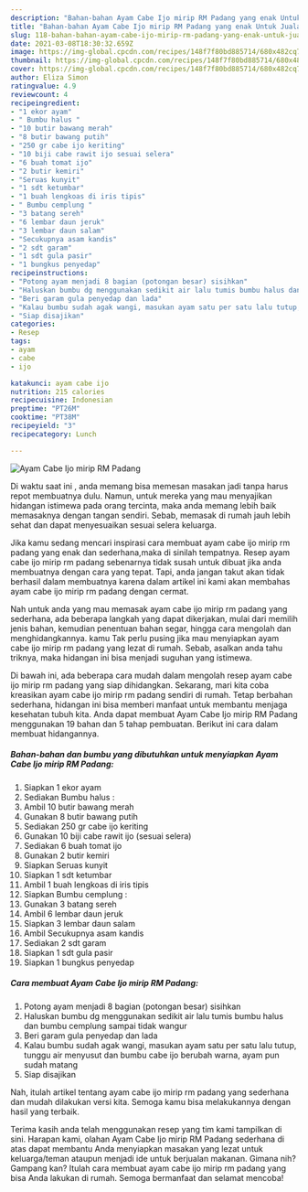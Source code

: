 ```yaml
---
description: "Bahan-bahan Ayam Cabe Ijo mirip RM Padang yang enak Untuk Jualan"
title: "Bahan-bahan Ayam Cabe Ijo mirip RM Padang yang enak Untuk Jualan"
slug: 118-bahan-bahan-ayam-cabe-ijo-mirip-rm-padang-yang-enak-untuk-jualan
date: 2021-03-08T18:30:32.659Z
image: https://img-global.cpcdn.com/recipes/148f7f80bd885714/680x482cq70/ayam-cabe-ijo-mirip-rm-padang-foto-resep-utama.jpg
thumbnail: https://img-global.cpcdn.com/recipes/148f7f80bd885714/680x482cq70/ayam-cabe-ijo-mirip-rm-padang-foto-resep-utama.jpg
cover: https://img-global.cpcdn.com/recipes/148f7f80bd885714/680x482cq70/ayam-cabe-ijo-mirip-rm-padang-foto-resep-utama.jpg
author: Eliza Simon
ratingvalue: 4.9
reviewcount: 4
recipeingredient:
- "1 ekor ayam"
- " Bumbu halus "
- "10 butir bawang merah"
- "8 butir bawang putih"
- "250 gr cabe ijo keriting"
- "10 biji cabe rawit ijo sesuai selera"
- "6 buah tomat ijo"
- "2 butir kemiri"
- "Seruas kunyit"
- "1 sdt ketumbar"
- "1 buah lengkoas di iris tipis"
- " Bumbu cemplung "
- "3 batang sereh"
- "6 lembar daun jeruk"
- "3 lembar daun salam"
- "Secukupnya asam kandis"
- "2 sdt garam"
- "1 sdt gula pasir"
- "1 bungkus penyedap"
recipeinstructions:
- "Potong ayam menjadi 8 bagian (potongan besar) sisihkan"
- "Haluskan bumbu dg menggunakan sedikit air lalu tumis bumbu halus dan bumbu cemplung sampai tidak wangur"
- "Beri garam gula penyedap dan lada"
- "Kalau bumbu sudah agak wangi, masukan ayam satu per satu lalu tutup, tunggu air menyusut dan bumbu cabe ijo berubah warna, ayam pun sudah matang"
- "Siap disajikan"
categories:
- Resep
tags:
- ayam
- cabe
- ijo

katakunci: ayam cabe ijo 
nutrition: 215 calories
recipecuisine: Indonesian
preptime: "PT26M"
cooktime: "PT38M"
recipeyield: "3"
recipecategory: Lunch

---
```



![Ayam Cabe Ijo mirip RM Padang](https://img-global.cpcdn.com/recipes/148f7f80bd885714/680x482cq70/ayam-cabe-ijo-mirip-rm-padang-foto-resep-utama.jpg)

Di waktu  saat ini , anda memang bisa memesan masakan jadi tanpa harus repot membuatnya dulu. Namun, untuk mereka yang mau menyajikan hidangan istimewa pada orang tercinta, maka anda memang lebih baik memasaknya dengan tangan sendiri. Sebab, memasak di rumah jauh lebih sehat dan dapat menyesuaikan sesuai selera keluarga.

Jika kamu sedang mencari inspirasi cara membuat ayam cabe ijo mirip rm padang yang enak dan sederhana,maka di sinilah tempatnya. Resep ayam cabe ijo mirip rm padang  sebenarnya tidak susah untuk dibuat jika anda membuatnya dengan cara yang tepat. Tapi, anda jangan takut akan tidak berhasil dalam membuatnya 
karena dalam artikel ini kami akan membahas ayam cabe ijo mirip rm padang dengan cermat.  



Nah untuk anda yang mau memasak ayam cabe ijo mirip rm padang yang sederhana, ada beberapa langkah yang dapat dikerjakan, mulai dari memilih jenis bahan, kemudian penentuan bahan segar, hingga cara mengolah dan menghidangkannya. kamu Tak perlu pusing jika mau menyiapkan ayam cabe ijo mirip rm padang yang lezat di rumah. Sebab, asalkan anda  tahu triknya, maka hidangan ini bisa menjadi suguhan yang istimewa.

Di bawah ini, ada beberapa cara mudah dalam mengolah resep ayam cabe ijo mirip rm padang yang siap dihidangkan. Sekarang, mari kita coba kreasikan ayam cabe ijo mirip rm padang sendiri di rumah. Tetap berbahan sederhana, hidangan ini bisa memberi manfaat untuk membantu menjaga kesehatan tubuh kita. Anda dapat membuat Ayam Cabe Ijo mirip RM Padang menggunakan 19 bahan dan 5 tahap pembuatan. Berikut ini cara dalam membuat hidangannya.

<!--inarticleads1-->

##### Bahan-bahan dan bumbu yang dibutuhkan untuk menyiapkan Ayam Cabe Ijo mirip RM Padang:

1. Siapkan 1 ekor ayam
1. Sediakan  Bumbu halus :
1. Ambil 10 butir bawang merah
1. Gunakan 8 butir bawang putih
1. Sediakan 250 gr cabe ijo keriting
1. Gunakan 10 biji cabe rawit ijo (sesuai selera)
1. Sediakan 6 buah tomat ijo
1. Gunakan 2 butir kemiri
1. Siapkan Seruas kunyit
1. Siapkan 1 sdt ketumbar
1. Ambil 1 buah lengkoas di iris tipis
1. Siapkan  Bumbu cemplung :
1. Gunakan 3 batang sereh
1. Ambil 6 lembar daun jeruk
1. Siapkan 3 lembar daun salam
1. Ambil Secukupnya asam kandis
1. Sediakan 2 sdt garam
1. Siapkan 1 sdt gula pasir
1. Siapkan 1 bungkus penyedap




<!--inarticleads2-->

##### Cara membuat Ayam Cabe Ijo mirip RM Padang:

1. Potong ayam menjadi 8 bagian (potongan besar) sisihkan
1. Haluskan bumbu dg menggunakan sedikit air lalu tumis bumbu halus dan bumbu cemplung sampai tidak wangur
1. Beri garam gula penyedap dan lada
1. Kalau bumbu sudah agak wangi, masukan ayam satu per satu lalu tutup, tunggu air menyusut dan bumbu cabe ijo berubah warna, ayam pun sudah matang
1. Siap disajikan




Nah, itulah artikel tentang  ayam cabe ijo mirip rm padang  yang sederhana dan mudah dilakukan versi kita. Semoga kamu bisa melakukannya dengan hasil yang terbaik. 

Terima kasih anda telah menggunakan resep yang tim kami tampilkan di sini. Harapan kami, olahan  Ayam Cabe Ijo mirip RM Padang sederhana di atas dapat membantu Anda menyiapkan masakan yang lezat untuk keluarga/teman ataupun menjadi ide untuk berjualan makanan. Gimana nih? Gampang kan? Itulah cara membuat ayam cabe ijo mirip rm padang yang bisa Anda lakukan di rumah. Semoga bermanfaat dan selamat mencoba!

